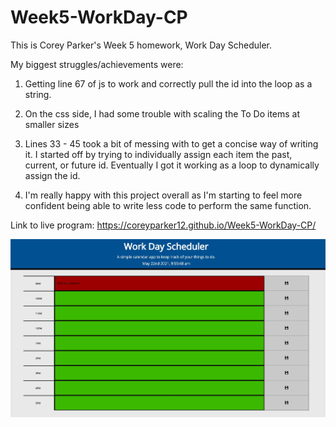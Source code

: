 # Week5-WorkDay-CP
This is Corey Parker's Week 5 homework, Work Day Scheduler.

My biggest struggles/achievements were:

1. Getting line 67 of js to work and correctly pull the id into the loop as a string. 

2. On the css side, I had some trouble with scaling the To Do items at smaller sizes

3. Lines 33 - 45 took a bit of messing with to get a concise way of writing it. I started off by trying to individually assign each item the past, current, or future id. Eventually I got it working as a loop to dynamically assign the id.

4. I'm really happy with this project overall as I'm starting to feel more confident being able to write less code to perform the same function.

Link to live program: https://coreyparker12.github.io/Week5-WorkDay-CP/

![Home page for password generator](./assets/images/work-day.JPG)
